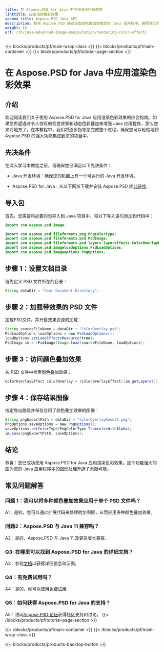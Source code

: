 ```yaml
---
title: 在 Aspose.PSD for Java 中应用渲染色彩效果
linktitle: 应用渲染色彩效果
second_title: Aspose.PSD Java API
description: 使用 Aspose.PSD 通过动态颜色叠加增强您的 Java 应用程序。按照我们的分步指南实现无缝集成和令人惊叹的视觉效果。
weight: 15
url: /zh/java/advanced-image-manipulation/rendering-color-effect/
---
```


{{< blocks/products/pf/main-wrap-class >}}
{{< blocks/products/pf/main-container >}}
{{< blocks/products/pf/tutorial-page-section >}}

# 在 Aspose.PSD for Java 中应用渲染色彩效果

## 介绍

欢迎阅读我们关于使用 Aspose.PSD for Java 应用渲染色彩效果的综合指南。如果您希望通过令人惊叹的视觉效果和动态色彩叠加来增强 Java 应用程序，那么您来对地方了。在本教程中，我们将逐步指导您完成整个过程，确保您可以轻松地将 Aspose.PSD 的强大功能集成到您的项目中。

## 先决条件

在深入学习本教程之前，请确保您已满足以下先决条件：

- Java 开发环境：确保您的机器上有一个可运行的 Java 开发环境。

-  Aspose.PSD for Java：从以下网址下载并安装 Aspose.PSD 库[此链接](https://releases.aspose.com/psd/java/).

## 导入包

首先，您需要将必要的包导入到 Java 项目中。将以下导入语句添加到代码中：

```java
import com.aspose.psd.Image;

import com.aspose.psd.fileformats.png.PngColorType;
import com.aspose.psd.fileformats.psd.PsdImage;
import com.aspose.psd.fileformats.psd.layers.layereffects.ColorOverlayEffect;
import com.aspose.psd.imageloadoptions.PsdLoadOptions;
import com.aspose.psd.imageoptions.PngOptions;
```

## 步骤 1：设置文档目录

首先定义 PSD 文件所在的目录：

```java
String dataDir = "Your Document Directory";
```

## 步骤 2：加载带效果的 PSD 文件

加载PSD文件，并开启效果资源的加载：

```java
String sourceFileName = dataDir + "ColorOverlay.psd";
PsdLoadOptions loadOptions = new PsdLoadOptions();
loadOptions.setLoadEffectsResource(true);
PsdImage im = (PsdImage)Image.load(sourceFileName, loadOptions);
```

## 步骤 3：访问颜色叠加效果

从 PSD 文件中检索颜色叠加效果：

```java
ColorOverlayEffect colorOverlay = (ColorOverlayEffect)(im.getLayers()[1].getBlendingOptions().getEffects()[0]);
```

## 步骤 4：保存结果图像

指定导出路径并保存应用了颜色叠加效果的图像：

```java
String pngExportPath = dataDir + "ColorOverlayResult.png";
PngOptions saveOptions = new PngOptions();
saveOptions.setColorType(PngColorType.TruecolorWithAlpha);
im.save(pngExportPath, saveOptions);
```

## 结论

恭喜！您已成功使用 Aspose.PSD for Java 应用渲染色彩效果。这个功能强大的库为您的 Java 应用程序中的图形处理开辟了无限可能。

## 常见问题解答

### 问题 1：我可以将多种颜色叠加效果应用于单个 PSD 文件吗？

A1：是的，您可以通过扩展代码来处理附加图层，从而应用多种颜色叠加效果。

### 问题2：Aspose.PSD 与 Java 11 兼容吗？

A2：是的，Aspose.PSD 与 Java 11 及更高版本兼容。

### Q3: 在哪里可以找到 Aspose.PSD for Java 的详细文档？

 A3：参观[文档](https://reference.aspose.com/psd/java/)以获得详细信息和示例。

### Q4：有免费试用吗？

 A4：是的，你可以使用[免费试用](https://releases.aspose.com/).

### Q5：如何获得 Aspose.PSD for Java 的支持？

 A5：访问[Aspose.PSD 论坛](https://forum.aspose.com/c/psd/34)获得社区支持和讨论。
{{< /blocks/products/pf/tutorial-page-section >}}

{{< /blocks/products/pf/main-container >}}
{{< /blocks/products/pf/main-wrap-class >}}

{{< blocks/products/products-backtop-button >}}
